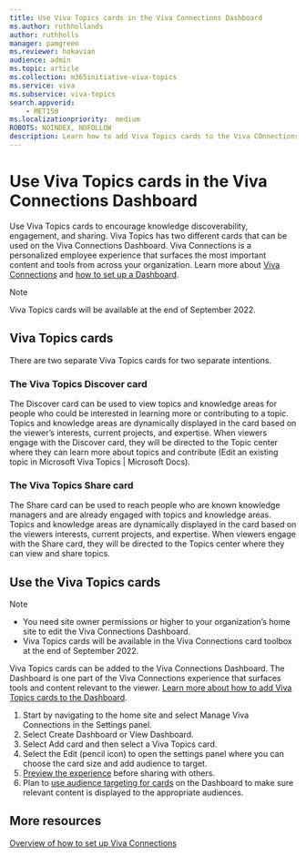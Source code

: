 ```yaml
---
title: Use Viva Topics cards in the Viva Connections Dashboard
ms.author: ruthhollands
author: ruthholls
manager: pamgreen
ms.reviewer: hokavian
audience: admin
ms.topic: article
ms.collection: m365initiative-viva-topics
ms.service: viva 
ms.subservice: viva-topics 
search.appverid:
    - MET150  
ms.localizationpriority:  medium
ROBOTS: NOINDEX, NOFOLLOW
description: Learn how to add Viva Topics cards to the Viva COnnections Dashboard
---
```


# Use Viva Topics cards in the Viva Connections Dashboard

Use Viva Topics cards to encourage knowledge discoverability, engagement, and sharing. Viva Topics has two different cards that can be used on the Viva Connections Dashboard. Viva Connections is a personalized employee experience that surfaces the most important content and tools from across your organization. Learn more about [Viva Connections](/viva/connections/viva-connections-overview) and [how to set up a Dashboard](/viva/connections/create-dashboard). 


>[!NOTE]
> Viva Topics cards will be available at the end of September 2022.


## Viva Topics cards
There are two separate Viva Topics cards for two separate intentions. 

### The Viva Topics Discover card

The Discover card can be used to view topics and knowledge areas for people who could be interested in learning more or contributing to a topic. Topics and knowledge areas are dynamically displayed in the card based on the viewer’s interests, current projects, and expertise. When viewers engage with the Discover card, they will be directed to the Topic center where they can learn more about topics and contribute (Edit an existing topic in Microsoft Viva Topics | Microsoft Docs). 

### The Viva Topics Share card

The Share card can be used to reach people who are known knowledge managers and are already engaged with topics and knowledge areas. Topics and knowledge areas are dynamically displayed in the card based on the viewers interests, current projects, and expertise. When viewers engage with the Share card, they will be directed to the Topics center where they can view and share topics. 


## Use the Viva Topics cards

>[!NOTE]
> - You need site owner permissions or higher to your organization’s home site to edit the Viva Connections Dashboard.
> - Viva Topics cards will be available in the Viva Connections card toolbox at the end of September 2022.

Viva Topics cards can be added to the Viva Connections Dashboard. The Dashboard is one part of the Viva Connections experience that surfaces tools and content relevant to the viewer. [Learn more about how to add Viva Topics cards to the Dashboard](/viva/connections/create-dashboard#create-a-dashboard-and-add-cards).


1. Start by navigating to the home site and select Manage Viva Connections in the Settings panel.  
2. Select Create Dashboard or View Dashboard.
3. Select Add card and then select a Viva Topics card.
4. Select the Edit (pencil icon) to open the settings panel where you can choose the card size and add audience to target. 
5. [Preview the experience](/viva/connections/create-dashboard#preview-your-dashboard-to-see-how-it-will-display-for-different-audiences) before sharing with others.
6. Plan to [use audience targeting for cards](/viva/connections/use-audience-targeting-in-viva-connections#apply-audience-targeting-to-cards-in-the-dashboard) on the Dashboard to make sure relevant content is displayed to the appropriate audiences.  



## More resources

[Overview of how to set up Viva Connections](/viva/connections/viva-connections-setup-overview) 




